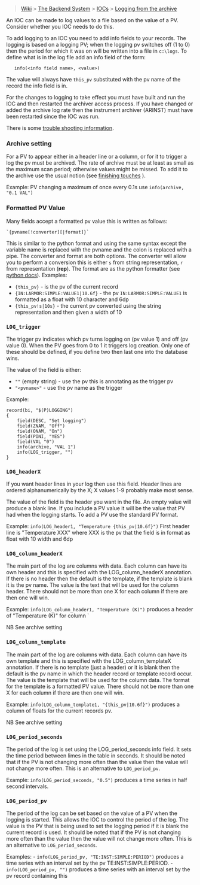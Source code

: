 > [Wiki](Home) > [The Backend System](The-Backend-System) > [IOCs](IOCs) > [Logging from the archive](Logging-from-the-archive)

An IOC can be made to log values to a file based on the value of a PV. Consider whether you IOC needs to do this. 

To add logging to an IOC you need to add info fields to your records. The logging is based on a logging PV; when the logging pv switches off (1 to 0) then the period for which it was on will be written into a file in `c:\logs`. To define what is in the log file add an info field of the form:

       info(<info field name>, <value>)

The value will always have `this_pv` substituted with the pv name of the record the info field is in. 

For the changes to logging to take effect you must have built and run the IOC and then restarted the archiver access process. If you have changed or added the archive log rate then the instrument archiver (ARINST) must have been restarted since the IOC was run.

There is some [trouble shooting information](IOC-And-Device-Trouble-Shooting#logging).

### Archive setting

For a PV to appear either in a header line or a column, or for it to trigger a log the pv must be archived. The rate of archive must be at least as small as the maximum scan period; otherwise values might be missed. To add it to the archive use the usual notion (see [finishing touches](IOC-Finishing-Touches#2-archive-pvs) ).

Example: PV changing a maximum of once every 0.1s use `info(archive, "0.1 VAL")`

### Formatted PV Value

Many fields accept a formatted pv value this is written as follows:

    `{pvname[!converter][|format]}`

This is similar to the python format and using the same syntax except the variable name is replaced with the pvname and the colon is replaced with a pipe. The converter and format are both options. The converter will allow you to perform a conversion this is either `s` from string representation, `r` from representation (__rep__). The format are as the python formatter (see [python docs](https://docs.python.org/2/library/string.html#format-string-syntax)). Examples:

-  `{this_pv}` - is the pv of the current record
-  `{IN:LARMOR:SIMPLE:VALUE1|10.6f}` - the pv `IN:LARMOR:SIMPLE:VALUE1` is formatted as a float with 10 character and 6dp
-  `{this_pv!s|10s}` - the current pv converted using the string representation and then given a width of 10

### `LOG_trigger`

The trigger pv indicates which pv turns logging on (pv value 1) and off (pv value 0). When the PV goes from 0 to 1 it triggers log creation. Only one of these should be defined, if you define two then last one into the database wins.

The value of the field is either:
*  `""` (empty string) - use the pv this is annotating as the trigger pv
* `"<pvname>"` - use the pv name as the trigger 

Example: 

```
record(bi, "$(P)LOGGING")
{
    field(DESC, "Set logging")
    field(ZNAM, "Off")
    field(ONAM, "On")
    field(PINI, "YES")
    field(VAL "0")
    info(archive, "VAL 1")
    info(LOG_trigger, "")
}
```

### `LOG_headerX`

If you want header lines in your log then use this field. Header lines are ordered alphanumerically by the X; X values 1-9 probably make most sense.

The value of the field is the header you want in the file. An empty value will produce a blank line. If you include a PV value it will be the value that PV had when the logging starts. To add a PV use the standard PV format. 

Example: `info(LOG_header1, "Temperature {this_pv|10.6f}")` First header line is "Temperature XXX" where XXX is the pv that the field is in format as float with 10 width and 6dp

### `LOG_column_headerX`

The main part of the log are columns with data. Each column can have its own header and this is specified with the LOG_column_headerX annotation. If there is no header then the default is the template, if the template is blank it is the pv name. The value is the text that will be used for the column header. There should not be more than one X for each column if there are then one will win.

Example: `info(LOG_column_header1, "Temperature (K)")` produces a header of  "Temperature (K)" for column `

NB See archive setting

### `LOG_column_template`

The main part of the log are columns with data. Each column can have its own template and this is specified with the LOG_column_templateX annotation. If there is no template (just a header) or it is blank then the default is the pv name in which the header record or template record occur. The value is the template that will be used for the column data. The format for the template is a formatted PV value. There should not be more than one X for each column if there are then one will win.

Example: `info(LOG_column_template1, "{this_pv|10.6f}")` produces a column of floats for the current records pv.

NB See archive setting

### `LOG_period_seconds`

The period of the log is set using the LOG_period_seconds info field. It sets the time period between limes in the table in seconds. It should be noted that if the PV is not changing more often than the value then the value will not change more often. This is an alternative to `LOG_period_pv`.

Example: `info(LOG_period_seconds, "0.5")` produces a time series in half second intervals.

### `LOG_period_pv`

The period of the log can be set based on the value of a PV when the logging is started. This allows the IOC to control the period of the log. The value is the PV that is being used to set the logging period if it is blank the current record is used. It should be noted that if the PV is not changing more often than the value then the value will not change more often. This is an alternative to `LOG_period_seconds`.

Examples: 
    - `info(LOG_period_pv, "TE:INST:SIMPLE:PERIOD")` produces a time series with an interval set by the pv 
TE:INST:SIMPLE:PERIOD.
    - `info(LOG_period_pv, "")` produces a time series with an interval set by the pv record containing this

